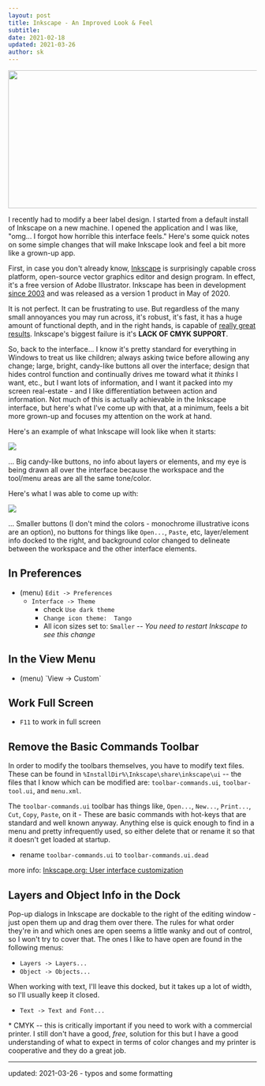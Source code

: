 ```yaml
---
layout: post
title: Inkscape - An Improved Look & Feel
subtitle:
date: 2021-02-18
updated: 2021-03-26
author: sk
---
```


<center>

<img src="{{ site.baseurl
}}/img/2021-02-18-inkscape_files/Inkscape_Logo_full.png"
style="width:532px;height:280px;">

</center>


I recently had to modify a beer label design. I started from a default
install of Inkscape on a new machine.
I opened the application and I was like, "omg... I forgot how horrible
this interface feels."  Here's some quick notes on some simple changes
that will make Inkscape look and feel a bit more like a grown-up app.

First, in case you don't already know, [Inkscape](https://inkscape.org/)
is surprisingly capable cross platform, open-source 
vector graphics editor and design program.  In effect, it's a free
version of Adobe Illustrator.
Inkscape has been in development [since
2003](https://en.wikipedia.org/wiki/Inkscape) and was released as a
version 1 product in May of 2020.

It is not perfect.  It can be frustrating to use.  But regardless of the
many small annoyances you may run across, it's robust, it's fast, it has
a huge amount of functional depth, and in the right hands, is capable of
[really great results](https://www.youtube.com/c/LogosByNick/videos).
Inkscape's biggest failure is it's **LACK OF CMYK SUPPORT**.

So, back to the interface... I know it's pretty standard for everything
in Windows to treat us like children; always asking twice before allowing
any change; large, bright, candy-like buttons all over the interface;
design that hides control function and continually drives me toward what
it *thinks* I want, etc., but I want lots of information, and I want it
packed into my screen real-estate - and I like differentiation between
action and information.  Not much of this is actually achievable in the 
Inkscape interface, but here's what I've come up with that, at a minimum,
feels a bit more grown-up and focuses my attention on the
work at hand.

Here's an example of what Inkscape will look like when it starts:

<img src="{{ site.baseurl }}/img/2021-02-18-inkscape_files/hoptopod2.png">


... Big candy-like buttons, no info about layers or elements, and my
eye is being drawn all over the interface because the workspace and the
tool/menu areas are all the same tone/color.

Here's what I was able to come up with:

<img src="{{ site.baseurl }}/img/2021-02-18-inkscape_files/hoptopod1.png">


... Smaller buttons (I don't mind the colors - monochrome illustrative
icons are an option), no buttons for things like `Open...`, `Paste`, etc,
layer/element info docked to the right, and background color changed to
delineate between the workspace and the other interface elements.

## In Preferences

- (menu) `Edit -> Preferences` 
  - `Interface -> Theme`
    - check `Use dark theme`
    - `Change icon theme:  Tango `
    - All icon sizes set to: `Smaller`  -- *You need to restart Inkscape
    to see this change*

## In the View Menu

<ul>
<li>(menu) `View -> Custom`</li>
</ul>

## Work Full Screen

- `F11` to work in full screen

## Remove the Basic Commands Toolbar

In order to modify the toolbars themselves, you have to modify text files.
These can be found in `%InstallDir%\Inkscape\share\inkscape\ui` -- the
files that I know which can be modified are:  `toolbar-commands.ui`,
`toolbar-tool.ui`, and `menu.xml`.

The `toolbar-commands.ui` toolbar has things like, `Open...`, `New...`,
`Print...`, `Cut`, `Copy`, `Paste`, on it - These are basic commands
with hot-keys that are standard and well known anyway.  Anything else is
quick enough to find in a menu and pretty infrequently used, so either
delete that or rename it so that it doesn't get loaded at startup.

- rename `toolbar-commands.ui` to `toolbar-commands.ui.dead`

more info:
[Inkscape.org: User interface customization](https://wiki.inkscape.org/wiki/index.php/Release_notes/1.0#User_interface_customization)


## Layers and Object Info in the Dock

Pop-up dialogs in Inkscape are dockable to the right of the editing
window - just open them up and drag them over there.  The rules for what
order they're in and which ones are open seems a little wanky and out
of control, so I won't try to cover that.  The ones I 
like to have open are found in the following menus:

- `Layers -> Layers...`
- `Object -> Objects...`

When working with text, I'll leave this docked, but it takes up a lot
of width, so I'll usually keep it closed.

- `Text -> Text and Font...`

\* CMYK -- this is critically important if you need to work with a
commercial printer.  I still don't have a good, *free*, solution for
this but I have a good understanding of what to expect in terms of color
changes and my printer is cooperative and they do a great job.

---

updated: 2021-03-26 - typos and some formatting  
